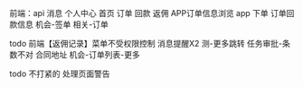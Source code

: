前端：api
消息
个人中心
首页
订单
回款
返佣
APP订单信息浏览
app 下单
订单回款信息
机会-签单
相关-订单

todo
前端【返佣记录】菜单不受权限控制
消息提醒X2
测-更多跳转
任务审批-条数不对
合同地址
机会-订单列表-更多

todo 不打紧的
处理页面警告
